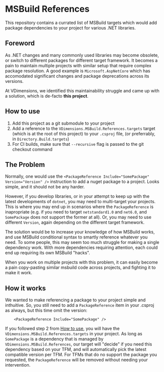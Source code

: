# MSBuild References

This repository contains a currated list of MSBuild targets which would add package dependencies to your project for various .NET libraries.  

## Foreword

As .NET changes and many commonly used libraries may become obsolete, or switch to different packages for different target framework. It becomes a pain to maintain multiple projects with similar setup that require complex package resolution. A good example is `Microsoft.AspNetCore` which has accomodated significant changes and package deprecations across its versions.

At VDimensions, we identified this maintainability struggle and came up with a solution, which is de-facto __this project__. 

## How to use

1. Add this project as a git submodule to your project
2. Add a reference to the `VDimensions.MSBuild.References.targets` target (which is at the root of this project) to your `.csproj` file, (or preferrably, in `Directory.Build.targets`)
3. For CI builds, make sure that `--recursive` flag is passed to the git checkout command

## The Problem

Normally, one would use the `<PackageReference Include="SomePackage" Version="Version" />` instruction to add a nuget package to a project. Looks simple, and it should not be any harder.

However, if you develop libraries, or in your attempt to keep up with the latest developments of `dotnet`, you may need to multi-target your projects. This is where you may end up in scenarios where the `PackageReference` is inapropriate (e.g. if you need to target `netstandard1.0` and `net6.0`, and `SomePackage` does not support the former at all). Or, you may need to use different `Version`, again depending on the different target framework.

The solution would be to increase your knowledge of how MSBuild works, and use MSBuild conditional syntax to smartly reference whatever you need. To some people, this may seem too much struggle for making a single dependency work. With more dependencies requiring attention, each could end up requiring its own MSBuild "hacks".

When you work on multiple projects with this problem, it can easily become a pain copy-pasting similar msbuild code across projects, and fighting it to make it work.

## How it works

We wanted to make referencing a package to your project simple and inthuitive. So, you still need to add a `PackageReference` item in your .csproj as always, but this time omit the version:

        <PackageReference Include="SomePackage" />

If you followed step 2 from [How to use](#how-to-use), you will have the `VDimensions.MSBuild.References.targets` in your project. As long as `SomePackage` is a dependency that is managed by `VDimensions.MSBuild.References`, our target will "decide" if you need this dependency based on your TFM, and will automatically pick the latest compatible version per TFM. For TFMs that do no support the package you requested, the `PackageReference` will be removed without needing your intervention.
